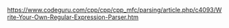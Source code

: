 https://www.codeguru.com/cpp/cpp/cpp_mfc/parsing/article.php/c4093/Write-Your-Own-Regular-Expression-Parser.htm